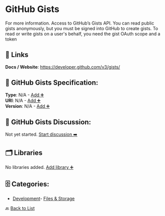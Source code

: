 # GitHub Gists

For more information. Access to GitHub’s Gists API.  You can read public gists anonymously, but you must be signed into GitHub to create gists. To read or write gists on a user's behalf, you need the gist OAuth scope and a token

##  🔗 Links
**Docs / Website**: https://developer.github.com/v3/gists/

## 🧬 GitHub Gists Specification:
**Type**: N/A - [Add ➕](https://github.com/apis-list/apis-list/edit/main/apis.yaml#L7962)  
**URI**: N/A - [Add ➕](https://github.com/apis-list/apis-list/edit/main/apis.yaml#L7962)  
**Version**: N/A - [Add ➕](https://github.com/apis-list/apis-list/edit/main/apis.yaml#L7962)

## 💬 GitHub Gists Discussion:
Not yet started. [Start discussion ➡️](https://github.com/apis-list/apis-list/discussions/new)

## 🗂️ Libraries

No libraries added. [Add library ➕](https://github.com/apis-list/apis-list/edit/main/apis.yaml#L7962)    


## 🗄️ Categories:
- [Development](https://github.com/apis-list/apis-list#development-)- [Files & Storage](https://github.com/apis-list/apis-list#files--storage-)

🔙  [Back to List](https://github.com/apis-list/apis-list)
